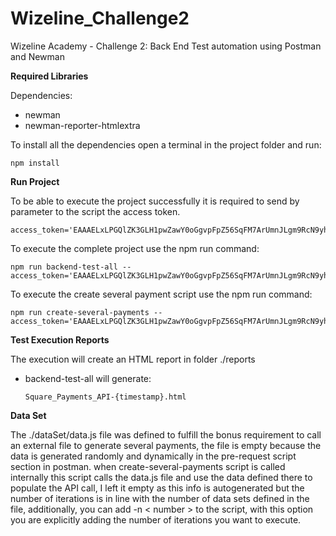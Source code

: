 # Wizeline_Challenge2
Wizeline Academy - Challenge 2: Back End Test automation using Postman and Newman

**Required Libraries**

Dependencies:
  - newman
  - newman-reporter-htmlextra

To install all the dependencies open a terminal in the project folder and run:
  
    npm install
    
 
**Run Project**

To be able to execute the project successfully it is required to send by parameter to the script the access token.

    access_token='EAAAELxLPGQlZK3GLH1pwZawY0oGgvpFpZ56SqFM7ArUmnJLgm9RcN9yhBHGYnbQ'

To execute the complete project use the npm run command:

    npm run backend-test-all -- access_token='EAAAELxLPGQlZK3GLH1pwZawY0oGgvpFpZ56SqFM7ArUmnJLgm9RcN9yhBHGYnbQ'
    
To execute the create several payment script use the npm run command:

    npm run create-several-payments -- access_token='EAAAELxLPGQlZK3GLH1pwZawY0oGgvpFpZ56SqFM7ArUmnJLgm9RcN9yhBHGYnbQ'


**Test Execution Reports**

The execution will create an HTML report in folder ./reports
  - backend-test-all will generate:
  
        Square_Payments_API-{timestamp}.html
        
        
**Data Set**

The ./dataSet/data.js file was defined to fulfill the bonus requirement to call an external file to generate several payments, the file is empty because the data is generated randomly and dynamically in the pre-request script section in postman.  when create-several-payments script is called internally this script calls the data.js file and use the data defined there to populate the API call, I left it empty as this info is autogenerated but the number of iterations is in line with the number of data sets defined in the file, additionally, you can add -n < number > to the script, with this option you are explicitly adding the number of iterations you want to execute.  
